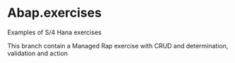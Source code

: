 # Abap.exercises
Examples of S/4 Hana exercises

This branch contain a Managed Rap exercise with CRUD and determination, validation and action
